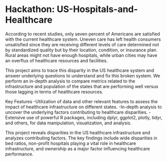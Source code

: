 # Hackathon: US-Hospitals-and-Healthcare
According to recent studies, only seven percent of Americans are satisfied with the current healthcare system. Uneven care has left health consumers unsatisfied since they are receiving different levels of care determined not by standardized quality but by their location, condition, or insurance plan. Rural areas might not have enough hospitals, while urban cities may have an overflux of healthcare resources and facilities. 

This project aims to trace this disparity in the US healthcare system and answer underlying questions to understand and fix this broken system. We perform an in-depth analysis to compare metrics related to the infrastructure and population of the states that are performing well versus those lagging in terms of healthcare resources.

Key Features
-Utilization of data and other relevant features to assess the impact of healthcare infrastructure on different states.
-In-depth analysis to uncover the underlying factors contributing to healthcare disparities.
-Extensive use of powerful R packages, including dplyr, ggplot2, plotly, tidyr, and others, for data manipulation, visualization, and analysis.

This project reveals disparities in the US healthcare infrastructure and analyzes contributing factors. The key findings include wide disparities in bed ratios, non-profit hospitals playing a vital role in healthcare infrastructure, and ownership as a major factor influencing healthcare performance.
